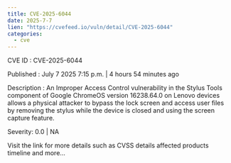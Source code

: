 ```yaml
--- 
title: CVE-2025-6044
date: 2025-7-7
lien: "https://cvefeed.io/vuln/detail/CVE-2025-6044"
categories:
  - cve
---
```


CVE ID : CVE-2025-6044

Published :  July 7
2025
7:15 p.m. | 4 hours
54 minutes ago

Description : An Improper Access Control vulnerability in the Stylus Tools component of Google ChromeOS version 16238.64.0 on Lenovo devices allows a physical attacker to bypass the lock screen and access user files by removing the stylus while the device is closed and using the screen capture feature.

Severity: 0.0 | NA

Visit the link for more details
such as CVSS details
affected products
timeline
and more...
